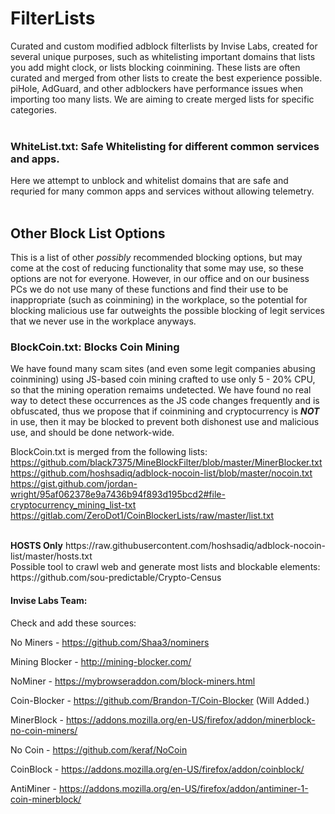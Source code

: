 # FilterLists  
Curated and custom modified adblock filterlists by Invise Labs, created for several unique purposes, such as whitelisting important domains that lists you add might clock, or lists blocking coinmining. These lists are often curated and merged from other lists to create the best experience possible. piHole, AdGuard, and other adblockers have performance issues when importing too many lists. We are aiming to create merged lists for specific categories. 
<br>
<br>
### WhiteList.txt: Safe Whitelisting for different common services and apps.
Here we attempt to unblock and whitelist domains that are safe and requried for many common apps and services without allowing telemetry.
<br>
<br>
## Other Block List Options
This is a list of other *possibly* recommended blocking options, but may come at the cost of reducing functionality that some may use, so these options are not for everyone. However, in our office and on our business PCs we do not use many of these functions and find their use to be inappropriate (such as coinmining) in the workplace, so the potential for blocking malicious use far outweights the possible blocking of legit services that we never use in the workplace anyways.

### BlockCoin.txt: Blocks Coin Mining
We have found many scam sites (and even some legit companies abusing coinmining) using JS-based coin mining crafted to use only 5 - 20% CPU, so that the mining operation remaims undetected. We have found no real way to detect these occurrences as the JS code changes frequently and is obfuscated, thus we propose that if coinmining and cryptocurrency is ***NOT*** in use, then it may be blocked to prevent both dishonest use and malicious use, and should be done network-wide.

BlockCoin.txt is merged from the following lists:  
https://github.com/black7375/MineBlockFilter/blob/master/MinerBlocker.txt  
https://github.com/hoshsadiq/adblock-nocoin-list/blob/master/nocoin.txt  
https://gist.github.com/jordan-wright/95af062378e9a7436b94f893d195bcd2#file-cryptocurrency_mining_list-txt 
https://gitlab.com/ZeroDot1/CoinBlockerLists/raw/master/list.txt

<br>
<b>HOSTS Only</b>
https://raw.githubusercontent.com/hoshsadiq/adblock-nocoin-list/master/hosts.txt  
<br>
Possible tool to crawl web and generate most lists and blockable elements:<br>
https://github.com/sou-predictable/Crypto-Census


#### Invise Labs Team:

Check and add these sources:

No Miners - https://github.com/Shaa3/nominers

Mining Blocker - http://mining-blocker.com/

NoMiner - https://mybrowseraddon.com/block-miners.html

Coin-Blocker - https://github.com/Brandon-T/Coin-Blocker (Will Added.)

MinerBlock - https://addons.mozilla.org/en-US/firefox/addon/minerblock-no-coin-miners/

No Coin - https://github.com/keraf/NoCoin

CoinBlock - https://addons.mozilla.org/en-US/firefox/addon/coinblock/

AntiMiner - https://addons.mozilla.org/en-US/firefox/addon/antiminer-1-coin-minerblock/
